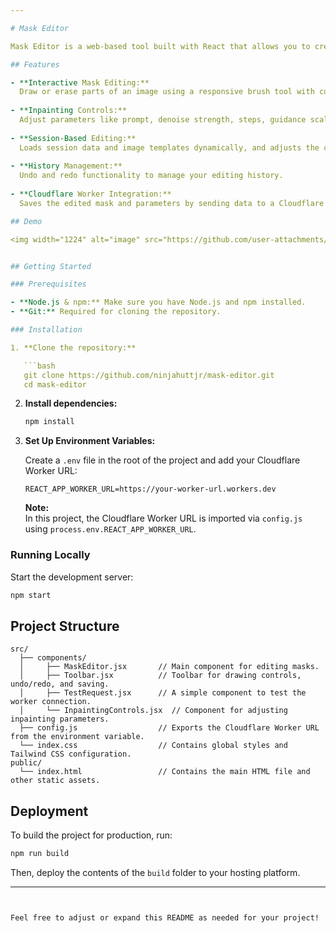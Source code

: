 ```yaml
---

# Mask Editor

Mask Editor is a web-based tool built with React that allows you to create and edit image masks for inpainting and image editing. It features an intuitive drawing interface using Fabric.js, dynamic inpainting controls, and integration with a Cloudflare Worker for processing masks.

## Features

- **Interactive Mask Editing:**  
  Draw or erase parts of an image using a responsive brush tool with customizable brush sizes.
  
- **Inpainting Controls:**  
  Adjust parameters like prompt, denoise strength, steps, guidance scale, and scheduler to control the inpainting process.
  
- **Session-Based Editing:**  
  Loads session data and image templates dynamically, and adjusts the canvas size based on the actual image dimensions.
  
- **History Management:**  
  Undo and redo functionality to manage your editing history.
  
- **Cloudflare Worker Integration:**  
  Saves the edited mask and parameters by sending data to a Cloudflare Worker endpoint for further processing.

## Demo

<img width="1224" alt="image" src="https://github.com/user-attachments/assets/6aaa8814-7fb5-45bd-94f6-9f395c6382b3" />


## Getting Started

### Prerequisites

- **Node.js & npm:** Make sure you have Node.js and npm installed.
- **Git:** Required for cloning the repository.

### Installation

1. **Clone the repository:**

   ```bash
   git clone https://github.com/ninjahuttjr/mask-editor.git
   cd mask-editor
   ```

2. **Install dependencies:**

   ```bash
   npm install
   ```

3. **Set Up Environment Variables:**

   Create a `.env` file in the root of the project and add your Cloudflare Worker URL:

   ```env
   REACT_APP_WORKER_URL=https://your-worker-url.workers.dev
   ```

   **Note:**  
   In this project, the Cloudflare Worker URL is imported via `config.js` using `process.env.REACT_APP_WORKER_URL`.

### Running Locally

Start the development server:

```bash
npm start
```

## Project Structure

```
src/
  ├── components/
  │     ├── MaskEditor.jsx       // Main component for editing masks.
  │     ├── Toolbar.jsx          // Toolbar for drawing controls, undo/redo, and saving.
  │     ├── TestRequest.jsx      // A simple component to test the worker connection.
  │     └── InpaintingControls.jsx  // Component for adjusting inpainting parameters.
  ├── config.js                  // Exports the Cloudflare Worker URL from the environment variable.
  └── index.css                  // Contains global styles and Tailwind CSS configuration.
public/
  └── index.html                 // Contains the main HTML file and other static assets.
```

## Deployment

To build the project for production, run:

```bash
npm run build
```

Then, deploy the contents of the `build` folder to your hosting platform.

--- 
```


Feel free to adjust or expand this README as needed for your project!

